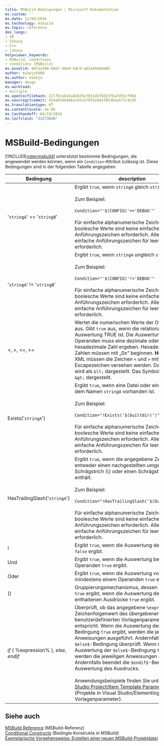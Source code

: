 ```yaml
---
title: MSBuild-Bedingungen | Microsoft-Dokumentation
ms.custom: ''
ms.date: 11/04/2016
ms.technology: msbuild
ms.topic: reference
dev_langs:
- VB
- CSharp
- C++
- jsharp
helpviewer_keywords:
- MSBuild, conditions
- conditions [MSBuild]
ms.assetid: 9d7aa308-b667-48ed-b4c9-a61e49eb0a85
author: mikejo5000
ms.author: mikejo
manager: douge
ms.workload:
- multiple
ms.openlocfilehash: 221f8ceba5a82b25e78314579323f6a7d55cf984
ms.sourcegitcommit: 42ea834b446ac65c679fa1043f853bea5f1c9c95
ms.translationtype: HT
ms.contentlocale: de-DE
ms.lasthandoff: 04/19/2018
ms.locfileid: "31573030"
---
```

# <a name="msbuild-conditions"></a>MSBuild-Bedingungen
[!INCLUDE[vstecmsbuild](../extensibility/internals/includes/vstecmsbuild_md.md)] unterstützt bestimmte Bedingungen, die angewendet werden können, wenn ein `Condition`-Attribut zulässig ist. Diese Bedingungen sind in der folgenden Tabelle angegeben.  
  
|Bedingung|description|  
|---------------|-----------------|  
|'`stringA`' == '`stringB`'|Ergibt `true`, wenn `stringA` gleich `stringB`.<br /><br /> Zum Beispiel:<br /><br /> `Condition="'$(CONFIG)'=='DEBUG'"`<br /><br /> Für einfache alphanumerische Zeichenfolgen und boolesche Werte sind keine einfachen Anführungszeichen erforderlich. Allerdings sind einfache Anführungszeichen für leere Werte erforderlich.|  
|'`stringA`' != '`stringB`'|Ergibt `true`, wenn `stringA` ungleich `stringB`.<br /><br /> Zum Beispiel:<br /><br /> `Condition="'$(CONFIG)'!='DEBUG'"`<br /><br /> Für einfache alphanumerische Zeichenfolgen und boolesche Werte sind keine einfachen Anführungszeichen erforderlich. Allerdings sind einfache Anführungszeichen für leere Werte erforderlich.|  
|\<, >, \<=, >=|Wertet die numerischen Werte der Operanden aus. Gibt `true` aus, wenn die relationale Auswertung TRUE ist. Die Auswertung von Operanden muss eine dezimale oder hexadezimale Zahl ergeben. Hexadezimale Zahlen müssen mit „0x“ beginnen. **Hinweis:** Im XML müssen die Zeichen `<` und `>` mit Escapezeichen versehen werden. Das Symbol `<` wird als `&lt;` dargestellt. Das Symbol `>` wird als `&gt;` dargestellt.|  
|Exists('`stringA`')|Ergibt `true`, wenn eine Datei oder ein Ordner mit dem Namen `stringA` vorhanden ist.<br /><br /> Zum Beispiel:<br /><br /> `Condition="!Exists('$(builtdir)')"`<br /><br /> Für einfache alphanumerische Zeichenfolgen und boolesche Werte sind keine einfachen Anführungszeichen erforderlich. Allerdings sind einfache Anführungszeichen für leere Werte erforderlich.|  
|HasTrailingSlash('`stringA`')|Ergibt `true`, wenn die angegebene Zeichenfolge entweder einen nachgestellten umgekehrten Schrägstrich (\\) oder einen Schrägstrich (/) enthält.<br /><br /> Zum Beispiel:<br /><br /> `Condition="!HasTrailingSlash('$(OutputPath)')"`<br /><br /> Für einfache alphanumerische Zeichenfolgen und boolesche Werte sind keine einfachen Anführungszeichen erforderlich. Allerdings sind einfache Anführungszeichen für leere Werte erforderlich.|  
|!|Ergibt `true`, wenn die Auswertung des Operanden `false` ergibt.|  
|Und|Ergibt `true`, wenn die Auswertung beider Operanden `true` ergibt.|  
|Oder|Ergibt `true`, wenn die Auswertung von mindestens einem Operanden `true` ergibt.|  
|()|Gruppierungsmechanismus, dessen Auswertung `true` ergibt, wenn die Auswertung der darin enthaltenen Ausdrücke `true` ergibt.|  
|$if$ ( %expression% ), $else$, $endif$|Überprüft, ob das angegebene `%expression%` dem Zeichenfolgenwert des übergebenen benutzerdefinierten Vorlagenparameters entspricht. Wenn die Auswertung der `$if$`-Bedingung `true` ergibt, werden die jeweiligen Anweisungen ausgeführt. Andernfalls wird die `$else$`-Bedingung überprüft. Wenn die Auswertung der `$else$`-Bedingung `true` ergibt, werden die jeweiligen Anweisungen ausgeführt. Andernfalls beendet die `$endif$`-Bedingung die Auswertung des Ausdrucks.<br /><br /> Anwendungsbeispiele finden Sie unter [Visual Studio Project/Item Template Parameter Logic](http://stackoverflow.com/questions/6709057/visual-studio-project-item-template-parameter-logic) (Projekte in Visual Studio/Elementlogik für Vorlagenparameter).|  
  
## <a name="see-also"></a>Siehe auch  
 [MSBuild Reference](../msbuild/msbuild-reference.md)  (MSBuild-Referenz)  
 [Conditional Constructs](../msbuild/msbuild-conditional-constructs.md)  (Bedingte Konstrukte in MSBuild)  
 [Exemplarische Vorgehensweise: Erstellen einer neuen MSBuild-Projektdatei](../msbuild/walkthrough-creating-an-msbuild-project-file-from-scratch.md)
